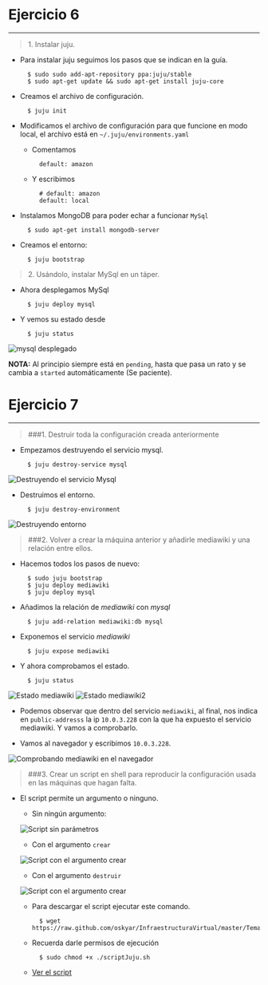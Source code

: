 # Ejercicio 6
-------------

> 1\. Instalar juju.

- Para instalar juju seguimos los pasos que se indican en la guía.

		$ sudo sudo add-apt-repository ppa:juju/stable
		$ sudo apt-get update && sudo apt-get install juju-core

- Creamos el archivo de configuración.

		$ juju init

- Modificamos el archivo de configuración para que funcione en modo local, el  archivo está en `~/.juju/environments.yaml` 

	+ Comentamos

			default: amazon

	+ Y escribimos

			# default: amazon
			default: local

- Instalamos MongoDB para poder echar a funcionar `MySql`

		$ sudo apt-get install mongodb-server

- Creamos el entorno:

		$ juju bootstrap


> 2\. Usándolo, instalar MySql en un táper.

+ Ahora desplegamos MySql

		$ juju deploy mysql

+ Y vemos su estado desde 

		$ juju status

![mysql desplegado](https://raw.github.com/oskyar/InfraestructuraVirtual/master/Tema3/img/Ejercicio6-mysqlDesplegado.png)

**NOTA:** Al principio siempre está en `pending`, hasta que pasa un rato y se cambia a `started` automáticamente (Se paciente).

# Ejercicio 7
-------------

> ###1\. Destruir toda la configuración creada anteriormente

+ Empezamos destruyendo el servicio mysql.

		$ juju destroy-service mysql

![Destruyendo el servicio Mysql](https://raw.github.com/oskyar/InfraestructuraVirtual/master/Tema3/img/Ejercicio7-DestruyendoMysql.png)

+ Destruimos el entorno.

		$ juju destroy-environment

![Destruyendo entorno](https://raw.github.com/oskyar/InfraestructuraVirtual/master/Tema3/img/Ejercicio7-DestruyendoEntorno.png)

> ###2\. Volver a crear la máquina anterior y añadirle mediawiki y una relación entre ellos.

+ Hacemos todos los pasos de nuevo:

		$ sudo juju bootstrap
		$ juju deploy mediawiki
		$ juju deploy mysql

+ Añadimos la relación de *mediawiki* con *mysql*
		
		$ juju add-relation mediawiki:db mysql

+ Exponemos el servicio *mediawiki*

		$ juju expose mediawiki

+ Y ahora comprobamos el estado.

		$ juju status

![Estado mediawiki](https://raw.github.com/oskyar/InfraestructuraVirtual/master/Tema3/img/Ejercicio7-MediawikiDesplegado1.png)
![Estado mediawiki2](https://raw.github.com/oskyar/InfraestructuraVirtual/master/Tema3/img/Ejercicio7-MediawikiDesplegado2.png)

+ Podemos observar que dentro del servicio `mediawiki`, al final, nos indica en `public-addresss` la ip `10.0.3.228` con la que ha expuesto el servicio mediawiki. Y vamos a comprobarlo.

+ Vamos al navegador y escribimos `10.0.3.228`.

![Comprobando mediawiki en el navegador](https://raw.github.com/oskyar/InfraestructuraVirtual/master/Tema3/img/Ejercicio7-ComprobandoEnElNavegador.png)


> ###3\. Crear un script en shell para reproducir la configuración usada en las máquinas que hagan falta.

+ El script permite un argumento o ninguno.

	+ Sin ningún argumento:

	![Script sin parámetros](https://raw.github.com/oskyar/InfraestructuraVirtual/master/Tema3/img/Ejercicio7-3-ScriptSinParametros.png)

	+ Con el argumento `crear`

	![Script con el argumento crear](https://raw.github.com/oskyar/InfraestructuraVirtual/master/Tema3/img/Ejercicio7-3-ScriptConParametroCrear.png)

	+ Con el argumento `destruir`

	![Script con el argumento crear](https://raw.github.com/oskyar/InfraestructuraVirtual/master/Tema3/img/Ejercicio7-3-ScriptConParametroDestruir.png)

	+ Para descargar el script ejecutar este comando.

			$ wget https://raw.github.com/oskyar/InfraestructuraVirtual/master/Tema3/scriptJuju.sh

	+ Recuerda darle permisos de ejecución

			$ sudo chmod +x ./scriptJuju.sh

	+ [Ver el script](https://github.com/oskyar/InfraestructuraVirtual/blob/master/Tema3/scriptJuju.sh)



